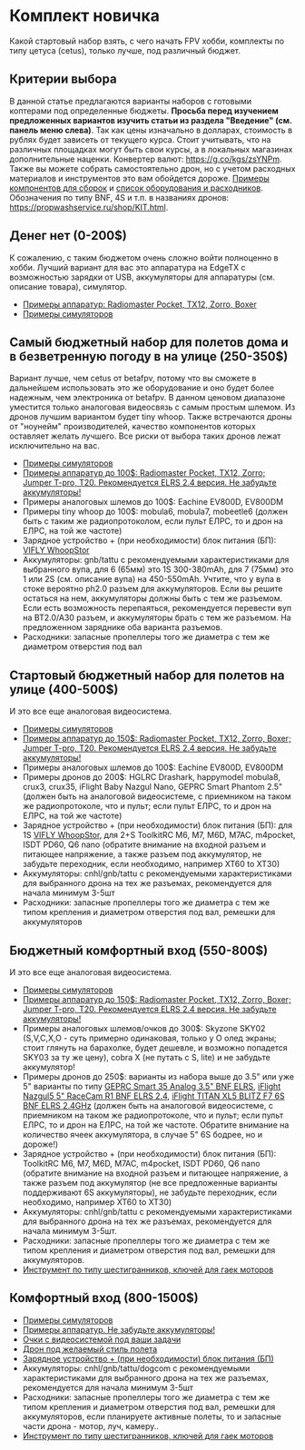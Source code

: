 # Комплект новичка

Какой стартовый набор взять, с чего начать FPV хобби, комплекты по типу цетуса (cetus), только лучше, под различный бюджет.

## Критерии выбора

В данной статье предлагаются варианты наборов с готовыми коптерами под определенные бюджеты. **Просьба перед изучением предложенных вариантов изучить статьи из раздела "Введение" (см. панель меню слева)**.
Так как цены изначально в долларах, стоимость в рублях будет зависеть от текущего курса. Стоит учитывать, что на различных площадках могут быть свои курсы, а в локальных магазинах дополнительные наценки.
Конвертер валют: https://g.co/kgs/zsYNPm. Также вы можете собрать самостоятельно дрон, но с учетом расходных материалов и инструментов это вам обойдется дороже. [Примеры компонентов для сборок](https://propwashservice.ru/shop/DIY.html) и [список оборудования и расходников](https://propwashservice.ru/shop/nessesary.html).
Обозначения по типу BNF, 4S и т.п. в названиях дронов: https://propwashservice.ru/shop/KIT.html.

## Денег нет (0-200$)
К сожалению, с таким бюджетом очень сложно войти полноценно в хобби. Лучший вариант для вас это аппаратура на EdgeTX с возможностью зарядки от USB, аккумуляторы для аппаратуры (см. описание товара), симулятор.
* [Примеры аппаратур: Radiomaster Pocket, TX12, Zorro, Boxer](https://propwashservice.ru/intro/tx.html)
* [Примеры симуляторов](https://propwashservice.ru/intro/sim.html)


## Самый бюджетный набор для полетов дома и в безветренную погоду в на улице (250-350$)
Вариант лучше, чем cetus от betafpv, потому что вы сможете в дальнейшем использовать это же оборудование и оно будет более надежным, чем электроника от betafpv. В данном ценовом диапазоне уместится только аналоговая видеосвязь с самым простым шлемом. Из дронов лучшим вариантом будет tiny whoop. Также встречаются дроны от "ноунейм" производителей, качество компонентов которых оставляет желать лучшего. Все риски от выбора таких дронов лежат исключительно на вас.
* [Примеры симуляторов](https://propwashservice.ru/intro/sim.html)
* [Примеры аппаратур до 100$: Radiomaster Pocket, TX12, Zorro; Jumper T-pro, T20. Рекомендуется ELRS 2.4 версия. Не забудьте аккумуляторы!](https://propwashservice.ru/intro/tx.html)
* Примеры аналоговых шлемов до 100$: Eachine EV800D, EV800DM
* Примеры tiny whoop до 100$: mobula6, mobula7, mobeetle6 (должен быть с таким же радиопротоколом, если пульт ЕЛРС, то и дрон на ЕЛРС, на той же частоте)
* Зарядное устройство + (при необходимости) блок питания (БП): [VIFLY WhoopStor](https://rcsearch.ru/-c46257)
* Аккумуляторы: gnb/tattu с рекомендуемыми характеристиками для выбранного вупа, для 6 (65мм) это 1S 300-380mAh, для 7 (75мм) это 1 или 2S (см. описание вупа) на 450-550mAh. Учтите, что у вупа в стоке вероятно ph2.0 разъем для аккумуляторов.
Если вы решите остаться на нем, аккумуляторы должны быть с тем же разъемом. Если есть возможность перепаяться, рекомендуется перевести вуп на BT2.0/A30 разъем, и аккумуляторы брать с тем же разъемом. На предложенном заряднике оба варианта разъемов.
* Расходники: запасные пропеллеры того же диаметра с тем же диаметром отверстия под вал

## Стартовый бюджетный набор для полетов на улице (400-500$)
И это все еще аналоговая видеосистема.
* [Примеры симуляторов](https://propwashservice.ru/intro/sim.html)
* [Примеры аппаратур до 150$: Radiomaster Pocket, TX12, Zorro, Boxer; Jumper T-pro, T20. Рекомендуется ELRS 2.4 версия. Не забудьте аккумуляторы!](https://propwashservice.ru/intro/tx.html)
* Примеры аналоговых шлемов до 100$: Eachine EV800D, EV800DM
* Примеры дронов до 200$: HGLRC Drashark, happymodel mobula8, crux3, crux35, iFlight Baby Nazgul Nano, GEPRC Smart Phantom 2.5" (должен быть на аналоговой видеосистеме, с приемником на таком же радиопротоколе, что и пульт; если пульт ЕЛРС, то и дрон на ЕЛРС, на той же частоте)
* Зарядное устройство + (при необходимости) блок питания (БП): для 1S [VIFLY WhoopStor](https://rcsearch.ru/-c46257), для 2+S ToolkitRC M6, M7, M6D, M7AC, m4pocket, ISDT PD60, Q6 nano (обратите внимание на входной разъем и питающее напряжение, а также разъем под аккумулятор, не забудьте переходник, если необходимо, например XT60 to XT30)
* Аккумуляторы: cnhl/gnb/tattu с рекомендуемыми характеристиками для выбранного дрона на тех же разъемах, рекомендуется для начала минимум 3-5шт
* Расходники: запасные пропеллеры того же диаметра с тем же типом крепления и диаметром отверстия под вал, ремешки для аккумуляторов

## Бюджетный комфортный вход (550-800$)
И это все еще аналоговая видеосистема.
* [Примеры симуляторов](https://propwashservice.ru/intro/sim.html)
* [Примеры аппаратур до 150$: Radiomaster Pocket, TX12, Zorro, Boxer; Jumper T-pro, T20. Рекомендуется ELRS 2.4 версия. Не забудьте аккумуляторы!](https://propwashservice.ru/intro/tx.html)
* Примеры аналоговых шлемов/очков до 300$: Skyzone SKY02 (S,V,C,X,O - суть примерно одинаковая, только у О олед экраны; стоит глянуть на барахолке, будет дешевле, и возможно попадется SKY03 за ту же цену), cobra X (не путать с S, lite) и не забудьте аккумулятор!
* Примеры дронов до 250$: варианты из набора выше до 3.5" или уже 5" варианты по типу [GEPRC Smart 35 Analog 3.5" BNF ELRS](https://rcsearch.ru/-c27048), [iFlight Nazgul5 5" RaceCam R1 BNF ELRS 2.4](https://rcsearch.ru/-c45174), [iFlight TITAN XL5 BLITZ F7 6S BNF ELRS 2.4GHz](https://rcsearch.ru/-c36404) (должен быть на аналоговой видеосистеме, с приемником на таком же радиопротоколе, что и пульт; если пульт ЕЛРС, то и дрон на ЕЛРС, на той же частоте. Обратите внимание на количество ячеек аккумулятора, в случае 5" 6S бодрее, но и дороже!)
* Зарядное устройство + (при необходимости) блок питания (БП): ToolkitRC M6, M7, M6D, M7AC, m4pocket, ISDT PD60, Q6 nano (обратите внимание на входной разъем и питающее напряжение, а также разъем под аккумулятор (не все предложенные варианты поддерживают 6S аккумуляторы), не забудьте переходник, если необходимо, например XT60 to XT30)
* Аккумуляторы: cnhl/gnb/tattu с рекомендуемыми характеристиками для выбранного дрона на тех же разъемах, рекомендуется для начала минимум 3-5шт.
* Расходники: запасные пропеллеры того же диаметра с тем же типом крепления и диаметром отверстия под вал, ремешки для аккумуляторов.
* [Инструмент по типу шестигранников, ключей для гаек моторов](https://propwashservice.ru/shop/nessesary.html)

## Комфортный вход (800-1500$)
* [Примеры симуляторов](https://propwashservice.ru/intro/sim.html)
* [Примеры аппаратур. Не забудьте аккумуляторы!](https://propwashservice.ru/intro/tx.html)
* [Очки с видеосистемой под ваши задачи](https://propwashservice.ru/intro/vrx.html)
* [Дрон под желаемый стиль полета](https://propwashservice.ru/shop/KIT.html)
* [Зарядное устройство + (при необходимости) блок питания (БП)](https://propwashservice.ru/intro/power.html#как-выбрать-зарядное-устроиство)
* Аккумуляторы: cnhl/gnb/tattu/dogcom с рекомендуемыми характеристиками для выбранного дрона на тех же разъемах, рекомендуется для начала минимум 3-5шт
* Расходники: запасные пропеллеры того же диаметра с тем же типом крепления и диаметром отверстия под вал, ремешки для аккумуляторов, если планируете активные полеты, то и запасные части дрона - мотор, луч, камеру..
* [Инструмент по типу шестигранников, ключей для гаек моторов](https://propwashservice.ru/shop/nessesary.html)
